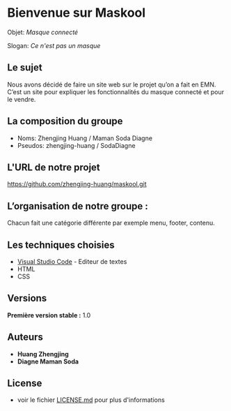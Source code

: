 # Bienvenue sur Maskool
Objet: _Masque connecté_

Slogan: _Ce n'est pas un masque_

## Le sujet
Nous avons décidé de faire un site web sur le projet qu’on a fait en EMN. C’est un site pour expliquer les fonctionnalités du masque connecté et pour le vendre.


## La composition du groupe 


- Noms: Zhengjing Huang / Maman Soda Diagne
- Pseudos: zhengjing-huang / SodaDiagne


## L'URL de notre projet 

https://github.com/zhengjing-huang/maskool.git


## L’organisation de notre groupe : 

Chacun fait une catégorie différente par exemple menu, footer, contenu.


## Les techniques choisies 
* [Visual Studio Code](https://code.visualstudio.com/download) - Editeur de textes
* HTML
* CSS

## Versions

**Première version stable :** 1.0



## Auteurs

* **Huang Zhengjing** 
* **Diagne Maman Soda** 


## License

- voir le fichier [LICENSE.md](LICENSE.md) pour plus d'informations



